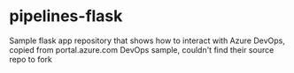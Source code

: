 # pipelines-flask
Sample flask app repository that shows how to interact with Azure DevOps, 
copied from portal.azure.com DevOps sample, couldn't find their source repo to fork
